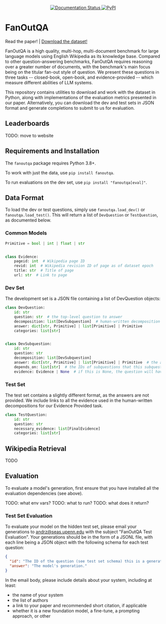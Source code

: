 <p align="center">
  <a href="https://fanoutqa.readthedocs.io/en/latest/?badge=latest">
    <img alt="Documentation Status" src="https://readthedocs.org/projects/fanoutqa/badge/?version=latest">
  </a>
  <a href="https://pypi.org/project/fanoutqa/">
    <img alt="PyPI" src="https://img.shields.io/pypi/v/fanoutqa">
  </a>
</p>

# FanOutQA

Read the paper! | [Download the dataset!](/data)

FanOutQA is a high quality, multi-hop, multi-document benchmark for large language models using English Wikipedia as its
knowledge base. Compared to other question-answering benchmarks, FanOutQA requires reasoning over a greater number of
documents, with the benchmark's main focus being on the titular fan-out style of question. We present these questions
in three tasks -- closed-book, open-book, and evidence-provided -- which
measure different abilities of LLM systems.

This repository contains utilities to download and work with the dataset in Python, along with implementations of the
evaluation metrics presented in our paper. Alternatively, you can download the dev and test sets in JSON format and
generate completions to submit to us for evaluation.

## Leaderboards

TODO: move to website

## Requirements and Installation

The `fanoutqa` package requires Python 3.8+.

To work with just the data, use `pip install fanoutqa`.

To run evaluations on the dev set, use `pip install "fanoutqa[eval]"`.

## Data Format

To load the dev or test questions, simply use `fanoutqa.load_dev()` or `fanoutqa.load_test()`. This will return a list
of `DevQuestion` or `TestQuestion`, as documented below.

### Common Models

```python
Primitive = bool | int | float | str


class Evidence:
    pageid: int  # Wikipedia page ID
    revid: int  # Wikipedia revision ID of page as of dataset epoch
    title: str  # Title of page
    url: str  # Link to page
```

### Dev Set

The development set is a JSON file containing a list of DevQuestion objects:

```python
class DevQuestion:
    id: str
    question: str  # the top-level question to answer
    decomposition: list[DevSubquestion]  # human-written decomposition of the question
    answer: dict[str, Primitive] | list[Primitive] | Primitive
    categories: list[str]


class DevSubquestion:
    id: str
    question: str
    decomposition: list[DevSubquestion]
    answer: dict[str, Primitive] | list[Primitive] | Primitive  # the answer to this subquestion
    depends_on: list[str]  # the IDs of subquestions that this subquestion requires answering first
    evidence: Evidence | None  # if this is None, the question will have a decomposition
```

### Test Set

The test set contains a slightly different format, as the answers are not provided. We include links to all the evidence
used in the human-written decompositions for our Evidence Provided task.

```python
class TestQuestion:
    id: str
    question: str
    necessary_evidence: list[FinalEvidence]
    categories: list[str]
```

## Wikipedia Retrieval

TODO

## Evaluation

To evaluate a model's generation, first ensure that you have installed all the evaluation dependencies (see above).

TODO: what env vars?
TODO: what to run?
TODO: what does it return?

### Test Set Evaluation

To evaluate your model on the hidden test set, please email your generations
to [andrz@seas.upenn.edu](mailto:andrz@seas.upenn.edu) with the subject "FanOutQA Test Evaluation". Your generations
should be in the form of a JSONL file, with each line being a JSON object with the following schema for each test
question:

```json
{
  "id": "The ID of the question (see test set schema) this is a generation for.",
  "answer": "The model's generation."
}
```

In the email body, please include details about your system, including at least:
- the name of your system
- the list of authors
- a link to your paper and recommended short citation, if applicable
- whether it is a new foundation model, a fine-tune, a prompting approach, or other

